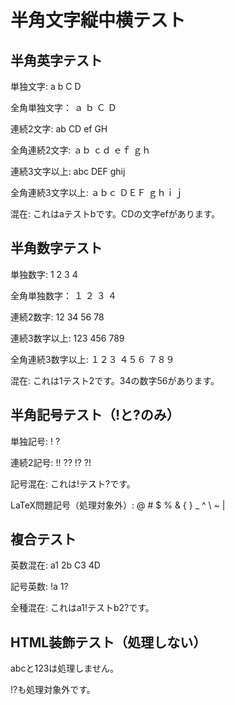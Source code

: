 # 半角文字縦中横テスト

## 半角英字テスト

単独文字: a b C D

全角単独文字： ａ ｂ Ｃ Ｄ

連続2文字: ab CD ef GH 

全角連続2文字: ａｂ ｃｄ ｅｆ ｇｈ

連続3文字以上: abc DEF ghij

全角連続3文字以上: ａｂｃ ＤＥＦ ｇｈｉｊ

混在: これはaテストbです。CDの文字efがあります。

## 半角数字テスト

単独数字: 1 2 3 4

全角単独数字： １ ２ ３ ４

連続2数字: 12 34 56 78

連続3数字以上: 123 456 789

全角連続3数字以上: １２３ ４５６ ７８９

混在: これは1テスト2です。34の数字56があります。

## 半角記号テスト（!と?のみ）

単独記号: ! ?

連続2記号: !! ?? !? ?!

記号混在: これは!テスト?です。

LaTeX問題記号（処理対象外）: @ # $ % & { } _ ^ \ ~ |

## 複合テスト

英数混在: a1 2b C3 4D

記号英数: !a 1? 

全種混在: これはa1!テストb2?です。

## HTML装飾テスト（処理しない）

<span>abc</span>と<span>123</span>は処理しません。

<span>!?</span>も処理対象外です。
